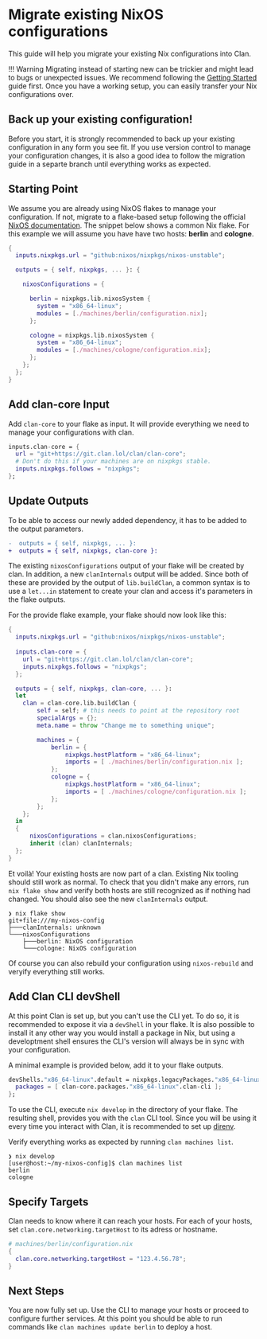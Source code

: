 # Migrate existing NixOS configurations

This guide will help you migrate your existing Nix configurations into Clan. 

!!! Warning
    Migrating instead of starting new can be trickier and might lead to bugs or
    unexpected issues. We recommend following the [Getting Started](../getting-started/index.md) guide first. Once you have a working setup, you can easily transfer your Nix configurations over.

## Back up your existing configuration!
Before you start, it is strongly recommended to back up your existing
configuration in any form you see fit. If you use version control to manage
your configuration changes, it is also a good idea to follow the migration
guide in a separte branch until everything works as expected.


## Starting Point

We assume you are already using NixOS flakes to manage your configuration. If
not, migrate to a flake-based setup following the official [NixOS
documentation](https://nix.dev/manual/nix/2.25/command-ref/new-cli/nix3-flake.html).
The snippet below shows a common Nix flake. For this example we will assume you
have have two hosts: **berlin** and **cologne**.

```nix
{
  inputs.nixpkgs.url = "github:nixos/nixpkgs/nixos-unstable";

  outputs = { self, nixpkgs, ... }: {

    nixosConfigurations = {

      berlin = nixpkgs.lib.nixosSystem {
        system = "x86_64-linux";
        modules = [./machines/berlin/configuration.nix];
      };

      cologne = nixpkgs.lib.nixosSystem {
        system = "x86_64-linux";
        modules = [./machines/cologne/configuration.nix];
      };
    };
  };
}
```

## Add clan-core Input

Add `clan-core` to your flake as input. It will provide everything we need to
manage your configurations with clan.

```nix
inputs.clan-core = {
  url = "git+https://git.clan.lol/clan/clan-core";
  # Don't do this if your machines are on nixpkgs stable.
  inputs.nixpkgs.follows = "nixpkgs";
};
```

## Update Outputs

To be able to access our newly added dependency, it has to be added to the
output parameters.

```diff
-  outputs = { self, nixpkgs, ... }:
+  outputs = { self, nixpkgs, clan-core }:
```

The existing `nixosConfigurations` output of your flake will be created by
clan. In addition, a new `clanInternals` output will be added. Since both of
these are provided by the output of `lib.buildClan`, a common syntax is to use a
`let...in` statement to create your clan and access it's parameters in the flake
outputs.

For the provide flake example, your flake should now look like this:

```nix
{
  inputs.nixpkgs.url = "github:nixos/nixpkgs/nixos-unstable";
  
  inputs.clan-core = {
    url = "git+https://git.clan.lol/clan/clan-core";    
    inputs.nixpkgs.follows = "nixpkgs";
  };

  outputs = { self, nixpkgs, clan-core, ... }:
  let
    clan = clan-core.lib.buildClan {
        self = self; # this needs to point at the repository root
        specialArgs = {};
        meta.name = throw "Change me to something unique";

        machines = {
            berlin = {
                nixpkgs.hostPlatform = "x86_64-linux";
                imports = [ ./machines/berlin/configuration.nix ];
            };
            cologne = {
                nixpkgs.hostPlatform = "x86_64-linux";
                imports = [ ./machines/cologne/configuration.nix ];
            };
        };
    };
  in
  {
      nixosConfigurations = clan.nixosConfigurations;
      inherit (clan) clanInternals;
  };
}
```

Et voilà! Your existing hosts are now part of a clan. Existing Nix tooling
should still work as normal. To check that you didn't make any errors, run `nix
flake show` and verify both hosts are still recognized as if nothing had
changed. You should also see the new `clanInternals` output.

```
❯ nix flake show
git+file:///my-nixos-config
├───clanInternals: unknown
└───nixosConfigurations
    ├───berlin: NixOS configuration
    └───cologne: NixOS configuration
```

Of course you can also rebuild your configuration using `nixos-rebuild` and
veryify everything still works.

## Add Clan CLI devShell

At this point Clan is set up, but you can't use the CLI yet. To do so, it is
recommended to expose it via a `devShell` in your flake. It is also possible to
install it any other way you would install a package in Nix, but using a
developtment shell ensures the CLI's version will always be in sync with your
configuration.

A minimal example is provided below, add it to your flake outputs.

```nix
devShells."x86_64-linux".default = nixpkgs.legacyPackages."x86_64-linux".mkShell {
  packages = [ clan-core.packages."x86_64-linux".clan-cli ];
};
```

To use the CLI, execute `nix develop` in the directory of your flake. The
resulting shell, provides you with the `clan` CLI tool. Since you will be using
it every time you interact with Clan, it is recommended to set up
[direnv](https://direnv.net/).

Verify everything works as expected by running `clan machines list`.

```
❯ nix develop
[user@host:~/my-nixos-config]$ clan machines list
berlin
cologne
```

## Specify Targets

Clan needs to know where it can reach your hosts. For each of your hosts, set
`clan.core.networking.targetHost` to its adress or hostname.

```nix
# machines/berlin/configuration.nix
{
  clan.core.networking.targetHost = "123.4.56.78";
}
```

## Next Steps

You are now fully set up. Use the CLI to manage your hosts or proceed to
configure further services. At this point you should be able to run commands
like `clan machines update berlin` to deploy a host.

